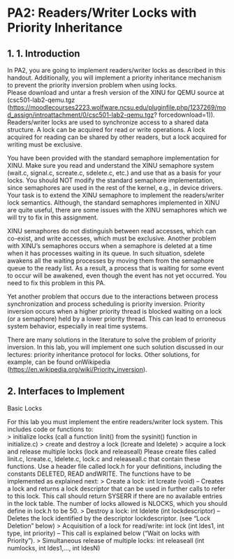 # PA2: Readers/Writer Locks with Priority Inheritance

## 1. 1. Introduction
In PA2, you are going to implement readers/writer locks as described in this handout. Additionally, you will implement a
priority inheritance mechanism to prevent the priority inversion problem when using locks.<br>
Please download and untar a fresh version of the XINU for QEMU source at (csc501-lab2-qemu.tgz (https://moodlecourses2223.wolfware.ncsu.edu/pluginfile.php/1237269/mod_assign/introattachment/0/csc501-lab2-qemu.tgz?
forcedownload=1)).<br>
Readers/writer locks are used to synchronize access to a shared data structure. A lock can be acquired for read or write
operations. A lock acquired for reading can be shared by other readers, but a lock acquired for writing must be exclusive.<br>

You have been provided with the standard semaphore implementation for XINU. Make sure you read and understand the
XINU semaphore system (wait.c, signal.c, screate.c, sdelete.c, etc.) and use that as a basis for your locks. You should NOT
modify the standard semaphore implementation, since semaphores are used in the rest of the kernel, e.g., in device
drivers. Your task is to extend the XINU semaphore to implement the readers/writer lock semantics. Although, the standard
semaphores implemented in XINU are quite useful, there are some issues with the XINU semaphores which we will try to
fix in this assignment.

XINU semaphores do not distinguish between read accesses, which can co-exist, and write accesses, which must be
exclusive. Another problem with XINU’s semaphores occurs when a semaphore is deleted at a time when it has processes waiting in
its queue. In such situation, sdelete awakens all the waiting processes by moving them from the semaphore queue to the
ready list. As a result, a process that is waiting for some event to occur will be awakened, even though the event has not
yet occurred. You need to fix this problem in this PA.<br>

Yet another problem that occurs due to the interactions between process synchronization and process scheduling is
priority inversion. Priority inversion occurs when a higher priority thread is blocked waiting on a lock (or a semaphore) held
by a lower priority thread. This can lead to erroneous system behavior, especially in real time systems.<br>

There are many solutions in the literature to solve the problem of priority inversion. In this lab, you will implement one such
solution discussed in our lectures: priority inheritance protocol for locks. Other solutions, for example, can be found
onWikipedia (https://en.wikipedia.org/wiki/Priority_inversion).

## 2. Interfaces to Implement
Basic Locks<br>

For this lab you must implement the entire readers/writer lock system. This includes code or functions to:<br>
\> initialize locks (call a function linit() from the sysinit() function in initialize.c)
\> create and destroy a lock (lcreate and ldelete)
\> acquire a lock and release multiple locks (lock and releaseall)
Please create files called linit.c, lcreate.c, ldelete.c, lock.c and releaseall.c that contain these functions. Use a header file
called lock.h for your definitions, including the constants DELETED, READ andWRITE. The functions have to be
implemented as explained next:
\> Create a lock: int lcreate (void) – Creates a lock and returns a lock descriptor that can be used in further calls to refer to
this lock. This call should return SYSERR if there are no available entries in the lock table. The number of locks allowed is
NLOCKS, which you should define in lock.h to be 50.
\> Destroy a lock: int ldelete (int lockdescriptor) – Deletes the lock identified by the descriptor lockdescriptor. (see “Lock
Deletion” below)
\> Acquisition of a lock for read/write: int lock (int ldes1, int type, int priority) –  This call is explained below (“Wait on locks
with Priority”).
\> Simultaneous release of multiple locks: int releaseall (int numlocks, int ldes1,…, int ldesN)
